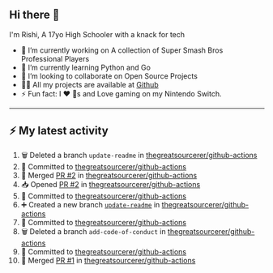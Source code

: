 ## Hi there 👋

I'm Rishi, A 17yo High Schooler with a knack for tech

- 🔭 I’m currently working on A collection of Super Smash Bros Professional Players
- 🌱 I’m currently learning Python and Go
- 👯 I’m looking to collaborate on Open Source Projects
- 👨‍💻 All my projects are available at [Github](https://github.com/thegreatsourcerer)
- ⚡ Fun fact: I ❤️ 🐶s and Love gaming on my Nintendo Switch.



---

## :zap: My latest activity

<!--START_SECTION:activity-->
1. 🗑️ Deleted a branch `update-readme` in [thegreatsourcerer/github-actions](https://github.com/thegreatsourcerer/github-actions)
2. 📝 Committed to [thegreatsourcerer/github-actions](https://github.com/thegreatsourcerer/github-actions/commit/ae3202a5d8ea6b9abd0de1b0224e7b59876198e7)
3. 🔀 Merged [PR #2](https://github.com/thegreatsourcerer/github-actions/pull/2) in [thegreatsourcerer/github-actions](https://github.com/thegreatsourcerer/github-actions)
4. 📥 Opened [PR #2](https://github.com/thegreatsourcerer/github-actions/pull/2) in [thegreatsourcerer/github-actions](https://github.com/thegreatsourcerer/github-actions)
5. 📝 Committed to [thegreatsourcerer/github-actions](https://github.com/thegreatsourcerer/github-actions/commit/ae3202a5d8ea6b9abd0de1b0224e7b59876198e7)
6. ➕ Created a new branch [`update-readme`](https://github.com/thegreatsourcerer/github-actions/tree/update-readme) in [thegreatsourcerer/github-actions](https://github.com/thegreatsourcerer/github-actions)
7. 📝 Committed to [thegreatsourcerer/github-actions](https://github.com/thegreatsourcerer/github-actions/commit/6db10b57658f7d1c7c6ae8281fae65fa535198ac)
8. 🗑️ Deleted a branch `add-code-of-conduct` in [thegreatsourcerer/github-actions](https://github.com/thegreatsourcerer/github-actions)
9. 📝 Committed to [thegreatsourcerer/github-actions](https://github.com/thegreatsourcerer/github-actions/commit/620d77b98c00c9f2ffd24e617cd964deb3186b6a)
10. 🔀 Merged [PR #1](https://github.com/thegreatsourcerer/github-actions/pull/1) in [thegreatsourcerer/github-actions](https://github.com/thegreatsourcerer/github-actions)
<!--END_SECTION:activity-->
